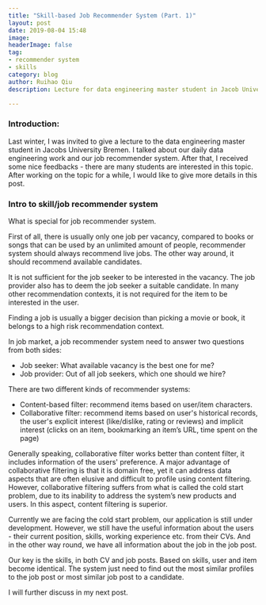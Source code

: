 ```yaml
---
title: "Skill-based Job Recommender System (Part. 1)"
layout: post
date: 2019-08-04 15:48
image:
headerImage: false
tag:
- recommender system
- skills
category: blog
author: Ruihao Qiu
description: Lecture for data engineering master student in Jacob University

---
```


<div class="breaker"></div>

### Introduction:

Last winter, I was invited to give a lecture to the data engineering master student in Jacobs University Bremen. I talked about our daily data engineering work and our job recommender system. After that, I received some nice feedbacks - there are many students are interested in this topic. After working on the topic for a while, I would like to give more details in this post.



### Intro to skill/job recommender system

What is special for job recommender system.

First of all, there is usually only one job per vacancy, compared to books or songs that can be used by an unlimited amount of people, recommender system should always recommend live jobs. The other way around, it should recommend available candidates.

It is not sufficient for the job seeker to be interested in the vacancy. The job provider also has to deem the job seeker a suitable candidate. In many other recommendation contexts, it is not required for the item to be interested in the user.

Finding a job is usually a bigger decision than picking a movie or book, it belongs to a high risk recommendation context.

In job market, a job recommender system need to answer two questions from both sides:

- Job seeker: What available vacancy is the best one for me?
- Job provider: Out of all job seekers, which one should we hire?


There are two different kinds of recommender systems:

- Content-based filter: recommend items based on user/item characters.
- Collaborative filter: recommend items based on user's historical records, the user's explicit interest (like/dislike, rating or reviews) and implicit interest (clicks on an item, bookmarking an item’s URL, time spent on the page)

Generally speaking, collaborative filter works better than content filter, it includes information of the users' preference. A major advantage of collaborative filtering is that it is domain free, yet it can address data aspects that are often elusive and difficult to profile using content filtering. However, collaborative filtering suffers from what is called the cold start problem, due to its inability to address the system’s new products and users. In this aspect, content filtering is superior.

Currently we are facing the cold start problem, our application is still under development. However, we still have the useful information about the users - their current position, skills, working experience etc. from their CVs. And in the other way round, we have all information about the job in the job post.

Our key is the skills, in both CV and job posts. Based on skills, user and item become identical. The system just need to find out the most similar profiles to the job post or most similar job post to a candidate.

I will further discuss in my next post.
